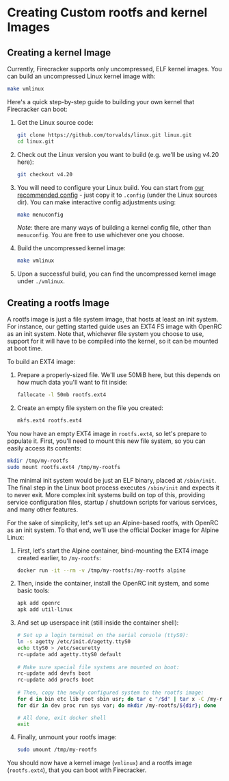 # Creating Custom rootfs and kernel Images

## Creating a kernel Image

Currently, Firecracker supports only uncompressed, ELF kernel images. You can
build an uncompressed Linux kernel image with:

```bash
make vmlinux
```

Here's a quick step-by-step guide to building your own kernel that Firecracker
can boot:
1. Get the Linux source code:

   ```bash
   git clone https://github.com/torvalds/linux.git linux.git
   cd linux.git
   ```
   
2. Check out the Linux version you want to build (e.g. we'll be using v4.20
   here):
   
   ```bash
   git checkout v4.20
   ```
   
3. You will need to configure your Linux build. You can start from
   [our recommended config](../resources/microvm-kernel-config) - just copy
   it to `.config` (under the Linux sources dir). You can make interactive
   config adjustments using:
   
   ```bash
   make menuconfig
   ```
   
   *Note*: there are many ways of building a kernel config file, other than
   `menuconfig`. You are free to use whichever one you choose.
   
4. Build the uncompressed kernel image:

   ```bash
   make vmlinux
   ```

5. Upon a successful build, you can find the uncompressed kernel image under
   `./vmlinux`.


## Creating a rootfs Image

A rootfs image is just a file system image, that hosts at least an init
system. For instance, our getting started guide uses an EXT4 FS image with
OpenRC as an init system. Note that, whichever file system you choose to use,
support for it will have to be compiled into the kernel, so it can be mounted
at boot time.

To build an EXT4 image:
1. Prepare a properly-sized file. We'll use 50MiB here, but this depends
   on how much data you'll want to fit inside:
   
   ```bash
   fallocate -l 50mb rootfs.ext4
   ```
   
2. Create an empty file system on the file you created:

   ```bash
   mkfs.ext4 rootfs.ext4
   ```

You now have an empty EXT4 image in `rootfs.ext4`, so let's prepare to
populate it. First, you'll need to mount this new file system, so you
can easily access its contents:

```bash
mkdir /tmp/my-rootfs
sudo mount rootfs.ext4 /tmp/my-rootfs
```

The minimal init system would be just an ELF binary, placed at `/sbin/init`.
The final step in the Linux boot process executes `/sbin/init` and expects it
to never exit. More complex init systems build on top of this, providing
service configuration files, startup / shutdown scripts for various services,
and many other features.

For the sake of simplicity, let's set up an Alpine-based rootfs, with OpenRC
as an init system. To that end, we'll use the official Docker image for
Alpine Linux:
1. First, let's start the Alpine container, bind-mounting the EXT4 image
   created earlier, to `/my-rootfs`:

   ```bash
   docker run -it --rm -v /tmp/my-rootfs:/my-rootfs alpine
   ```

2. Then, inside the container, install the OpenRC init system, and some basic
   tools:

   ```bash
   apk add openrc
   apk add util-linux
   ```

3. And set up userspace init (still inside the container shell):

   ```bash
   # Set up a login terminal on the serial console (ttyS0):
   ln -s agetty /etc/init.d/agetty.ttyS0
   echo ttyS0 > /etc/securetty
   rc-update add agetty.ttyS0 default
  
   # Make sure special file systems are mounted on boot:
   rc-update add devfs boot
   rc-update add procfs boot
  
   # Then, copy the newly configured system to the rootfs image:
   for d in bin etc lib root sbin usr; do tar c "/$d" | tar x -C /my-rootfs; done
   for dir in dev proc run sys var; do mkdir /my-rootfs/${dir}; done

   # All done, exit docker shell
   exit
   ```

4. Finally, unmount your rootfs image:

   ```bash
   sudo umount /tmp/my-rootfs
   ```

You should now have a kernel image (`vmlinux`) and a rootfs image
(`rootfs.ext4`), that you can boot with Firecracker.

